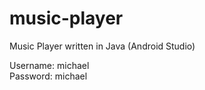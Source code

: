 # music-player
Music Player written in Java (Android Studio)

Username: michael
<br>
Password: michael
